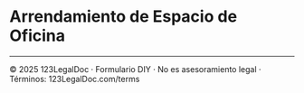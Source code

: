 # Arrendamiento de Espacio de Oficina

---
© 2025 123LegalDoc · Formulario DIY · No es asesoramiento legal · Términos: 123LegalDoc.com/terms

